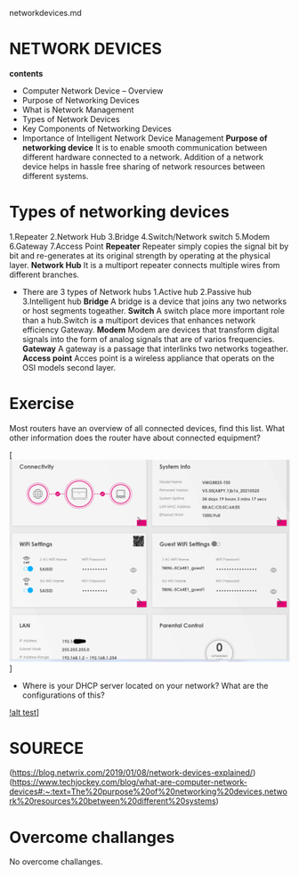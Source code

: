 networkdevices.md
# NETWORK DEVICES
**contents**	
* Computer Network Device – Overview
* Purpose of Networking Devices
* What is Network Management
* Types of Network Devices
* Key Components of Networking Devices
* Importance of Intelligent Network Device Management
**Purpose of networking device**
 It is to enable smooth communication between different hardware connected to a network. Addition of a network device helps in hassle free sharing of network resources between different systems.
 # Types of networking devices
1.Repeater
2.Network Hub
3.Bridge
4.Switch/Network switch
5.Modem
6.Gateway
7.Access Point
**Repeater**
Repeater simply copies the signal bit by bit and re-generates at its original strength by operating at the physical layer.
**Network Hub**
It is a multiport repeater connects multiple wires from different branches.
* There are 3 types of Network hubs
1.Active hub
2.Passive hub
3.Intelligent hub
**Bridge**
A bridge is a device  that joins any two networks or host segments togeather.
**Switch**
A switch place more important role than a hub.Switch is a multiport devices that enhances network efficiency Gateway.
**Modem**
Modem are devices that transform digital signals into the form of analog signals that are of varios frequencies.
**Gateway**
A gateway is a passage that interlinks two networks togeather.
**Access point**
Acces point is a wireless appliance that operats on the OSI models second layer.
# Exercise
 Most routers have an overview of all connected devices, find this list. What other information does the router have about connected equipment?

[![alt test](../../00_includes/week2images/networkdetails.png "networkdetails.png")]

- Where is your DHCP server located on your network? What are the configurations of this?

[!alt test](../../00_includes/week2images/Dhcpconfi.png "Dhcpconfi.png")]


# SOURECE
(https://blog.netwrix.com/2019/01/08/network-devices-explained/)
(https://www.techjockey.com/blog/what-are-computer-network-devices#:~:text=The%20purpose%20of%20networking%20devices,network%20resources%20between%20different%20systems)

# Overcome challanges
No overcome challanges.


